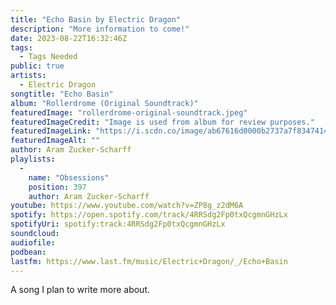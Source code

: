 ```yaml
---
title: "Echo Basin by Electric Dragon"
description: "More information to come!"
date: 2023-08-22T16:32:46Z
tags:
  - Tags Needed
public: true
artists:
  - Electric Dragon
songtitle: "Echo Basin"
album: "Rollerdrome (Original Soundtrack)"
featuredImage: "rollerdrome-original-soundtrack.jpeg"
featuredImageCredit: "Image is used from album for review purposes."
featuredImageLink: "https://i.scdn.co/image/ab67616d0000b2737a7f8347414a2406e309b4a7"
featuredImageAlt: ""
author: Aram Zucker-Scharff
playlists:
  -
    name: "Obsessions"
    position: 397
    author: Aram Zucker-Scharff
youtube: https://www.youtube.com/watch?v=ZP8g_z2dM6A
spotify: https://open.spotify.com/track/4RRSdg2Fp0txQcgmnGHzLx
spotifyUri: spotify:track:4RRSdg2Fp0txQcgmnGHzLx
soundcloud:
audiofile:
podbean:
lastfm: https://www.last.fm/music/Electric+Dragon/_/Echo+Basin
---
```


A song I plan to write more about.
		